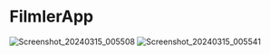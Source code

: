 ﻿# FilmlerApp

![Screenshot_20240315_005508](https://github.com/chnkcksk/FilmlerApp/assets/79451609/7b006cc4-a9d0-496c-9dd3-40e05677f878)
![Screenshot_20240315_005541](https://github.com/chnkcksk/FilmlerApp/assets/79451609/e4bcc03f-4a6c-4099-8450-8c8cc33e1ae1)
